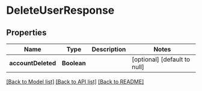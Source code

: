 # DeleteUserResponse
## Properties

| Name | Type | Description | Notes |
|------------ | ------------- | ------------- | -------------|
| **accountDeleted** | **Boolean** |  | [optional] [default to null] |

[[Back to Model list]](../README.md#documentation-for-models) [[Back to API list]](../README.md#documentation-for-api-endpoints) [[Back to README]](../README.md)

